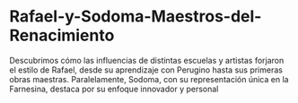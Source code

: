 # Rafael-y-Sodoma-Maestros-del-Renacimiento
Descubrimos cómo las influencias de distintas escuelas y artistas forjaron el estilo de Rafael, desde su aprendizaje con Perugino hasta sus primeras obras maestras. Paralelamente, Sodoma, con su representación única en la Farnesina, destaca por su enfoque innovador y personal
